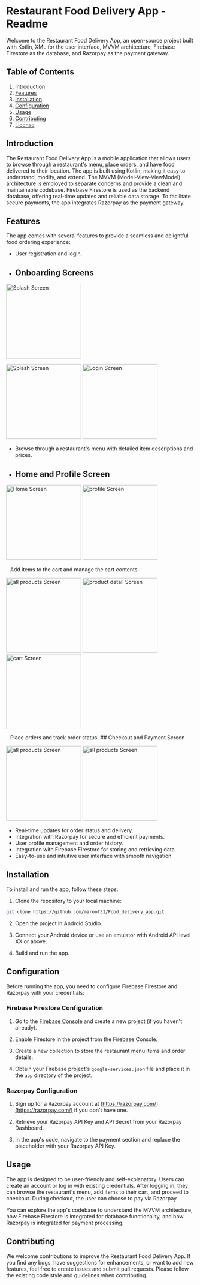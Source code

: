 # Restaurant Food Delivery App - Readme

Welcome to the Restaurant Food Delivery App, an open-source project built with Kotlin, XML for the user interface, MVVM architecture, Firebase Firestore as the database, and Razorpay as the payment gateway.

## Table of Contents

1. [Introduction](#introduction)
2. [Features](#features)
3. [Installation](#installation)
4. [Configuration](#configuration)
5. [Usage](#usage)
6. [Contributing](#contributing)
7. [License](#license)

## Introduction

The Restaurant Food Delivery App is a mobile application that allows users to browse through a restaurant's menu, place orders, and have food delivered to their location. The app is built using Kotlin, making it easy to understand, modify, and extend. The MVVM (Model-View-ViewModel) architecture is employed to separate concerns and provide a clean and maintainable codebase. Firebase Firestore is used as the backend database, offering real-time updates and reliable data storage. To facilitate secure payments, the app integrates Razorpay as the payment gateway.

## Features

The app comes with several features to provide a seamless and delightful food ordering experience:

- User registration and login.

-  ## Onboarding Screens
 <img src="https://github.com/maroof31/Food_delivery_app/blob/master/images/splash.PNG" alt="Splash Screen" width="200">
 
  
  
<p float="left">
<img src="https://github.com/maroof31/Food_delivery_app/blob/master/images/login.PNG" alt="Splash Screen" width="200">
<img src="https://github.com/maroof31/Food_delivery_app/blob/master/images/register.PNG" alt="Login Screen" width="200">
</p>


- Browse through a restaurant's menu with detailed item descriptions and prices.

- ## Home and Profile Screen

<p float="left">
   <img src="https://github.com/maroof31/Food_delivery_app/blob/master/images/home.PNG" alt="Home Screen" width="200">
<img src="https://github.com/maroof31/Food_delivery_app/blob/master/images/profile.PNG" alt="profile Screen" width="200">
 
</p>
- Add items to the cart and manage the cart contents.
<p float="left">
<img src="https://github.com/maroof31/Food_delivery_app/blob/master/images/allproducts.PNG" alt="all products Screen" width="200">

<img src="https://github.com/maroof31/Food_delivery_app/blob/master/images/productDetail.PNG" alt="product detail Screen" width="200">

<img src="https://github.com/maroof31/Food_delivery_app/blob/master/images/cart.PNG" alt="cart Screen" width="200">

</p>
- Place orders and track order status.
## Checkout and Payment Screen

<p float="left">
<img src="https://github.com/maroof31/Food_delivery_app/blob/master/images/checkout.PNG" alt="all products Screen" width="200">
<img src="https://github.com/maroof31/Food_delivery_app/blob/master/images/payment.PNG" alt="all products Screen" width="200">
</p>


- Real-time updates for order status and delivery.
- Integration with Razorpay for secure and efficient payments.
- User profile management and order history.
- Integration with Firebase Firestore for storing and retrieving data.
- Easy-to-use and intuitive user interface with smooth navigation.

## Installation

To install and run the app, follow these steps:

1. Clone the repository to your local machine:

```bash
git clone https://github.com/maroof31/Food_delivery_app.git
```

2. Open the project in Android Studio.

3. Connect your Android device or use an emulator with Android API level XX or above.

4. Build and run the app.

## Configuration

Before running the app, you need to configure Firebase Firestore and Razorpay with your credentials:

### Firebase Firestore Configuration

1. Go to the [Firebase Console](https://console.firebase.google.com/) and create a new project (if you haven't already).

2. Enable Firestore in the project from the Firebase Console.

3. Create a new collection to store the restaurant menu items and order details.

4. Obtain your Firebase project's `google-services.json` file and place it in the `app` directory of the project.

### Razorpay Configuration

1. Sign up for a Razorpay account at [https://razorpay.com/](https://razorpay.com/) if you don't have one.

2. Retrieve your Razorpay API Key and API Secret from your Razorpay Dashboard.

3. In the app's code, navigate to the payment section and replace the placeholder with your Razorpay API Key.

## Usage

The app is designed to be user-friendly and self-explanatory. Users can create an account or log in with existing credentials. After logging in, they can browse the restaurant's menu, add items to their cart, and proceed to checkout. During checkout, the user can choose to pay via Razorpay.

You can explore the app's codebase to understand the MVVM architecture, how Firebase Firestore is integrated for database functionality, and how Razorpay is integrated for payment processing.

## Contributing

We welcome contributions to improve the Restaurant Food Delivery App. If you find any bugs, have suggestions for enhancements, or want to add new features, feel free to create issues and submit pull requests. Please follow the existing code style and guidelines when contributing.
